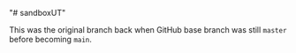 "# sandboxUT" 

This was the original branch back when GitHub base branch was still `master` before becoming `main`.
